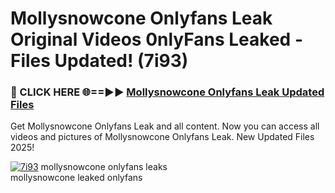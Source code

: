 # Mollysnowcone Onlyfans Leak Original Videos 0nlyFans Leaked - Files Updated! (7i93)

<h3>🔴 CLICK HERE 🌐==►► <a href="https://tinyurl.com/2jnfzry5" rel="nofollow">Mollysnowcone Onlyfans Leak Updated Files</a></h3>

Get Mollysnowcone Onlyfans Leak and all content. Now you can access all videos and pictures of Mollysnowcone Onlyfans Leak. New Updated Files 2025!

[![7i93](https://i.imgur.com/GyGTBgg.gif)](https://tinyurl.com/2jnfzry5)
mollysnowcone onlyfans leaks<br>
mollysnowcone leaked onlyfans